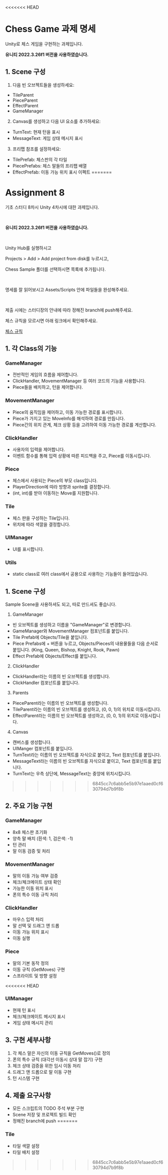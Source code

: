 <<<<<<< HEAD
# Chess Game 과제 명세

Unity로 체스 게임을 구현하는 과제입니다.

**유니티 2022.3.26f1 버전을 사용하였습니다.**

## 1. Scene 구성

1. 다음 빈 오브젝트들을 생성하세요:
- TileParent
- PieceParent
- EffectParent
- GameManager

2. Canvas를 생성하고 다음 UI 요소를 추가하세요:
- TurnText: 현재 턴을 표시
- MessageText: 게임 상태 메시지 표시

3. 프리팹 참조를 설정하세요:
- TilePrefab: 체스판의 각 타일
- PiecePrefabs: 체스 말들의 프리팹 배열
- EffectPrefab: 이동 가능 위치 표시 이펙트
=======
# Assignment 8

기초 스터디 8차시 Unity 4차시에 대한 과제입니다.

<br/>

**유니티 2022.3.26f1 버전을 사용하였습니다.**

<br/>

Unity Hub를 실행하시고

Projects > Add > Add project from disk를 누르시고,

Chess Sample 폴더를 선택하시면 목록에 추가됩니다.

<br/>

명세를 잘 읽어보시고 Assets/Scripts 안에 파일들을 완성해주세요.

<br/>

제출 시에는 스터디장의 안내에 따라 정해진 branch에 push해주세요.

체스 규칙을 모르시면 아래 링크에서 확인해주세요.

[체스 규칙](https://www.chess.com/ko/tiesuwosuru)

## 1. 각 Class의 기능

### GameManager
- 전반적인 게임의 흐름을 제어합니다.
- ClickHandler, MovementManager 등 여러 코드의 기능을 사용합니다.
- Piece들을 배치하고, 턴을 제어합니다.

### MovementManager
- Piece의 움직임을 제어하고, 이동 가능한 경로를 표시합니다.
- Piece가 가지고 있는 MoveInfo를 해석하여 경로를 만듭니다.
- Piece간의 위치 관계, 체크 상황 등을 고려하여 이동 가능한 경로를 계산합니다.

### ClickHandler
- 사용자의 입력을 제어합니다.
- 이벤트 함수를 통해 입력 상황에 따른 피드백을 주고, Piece를 이동시킵니다.

### Piece
- 체스에서 사용되는 Piece의 부모 class입니다.
- PlayerDirection에 따라 방향과 sprite를 결정합니다.
- (int, int)를 받아 이동하는 Move를 지원합니다.

### Tile
- 체스 판을 구성하는 Tile입니다.
- 위치에 따라 색깔을 결정합니다.

### UIManager
- UI를 표시합니다.

### Utils
- static class로 여러 class에서 공용으로 사용하는 기능들이 들어있습니다.


## 1. Scene 구성

Sample Scene을 사용하셔도 되고, 따로 만드셔도 좋습니다.

1. GameManager
- 빈 오브젝트를 생성하고 이름을 "GameManager"로 변경합니다.
- GameManager와 MovementManager 컴포넌트를 붙입니다.
- Tile Prefab에 Objects/Tile을 붙입니다.
- Piece Prefabs에 + 버튼을 누르고, Objects/Pieces의 내용물들을 다음 순서로 붙입니다. (King, Queen, Bishop, Knight, Rook, Pawn)
- Effect Prefab에 Objects/Effect를 붙입니다.

2. ClickHandler
- ClickHandler라는 이름의 빈 오브젝트를 생성합니다.
- ClickHandler 컴포넌트를 붙입니다.

3. Parents
- PieceParent라는 이름의 빈 오브젝트를 생성합니다.
- TileParent라는 이름의 빈 오브젝트를 생성하고, (0, 0, 1)의 위치로 이동시킵니다.
- EffectParent라는 이름의 빈 오브젝트를 생성하고, (0, 0, 1)의 위치로 이동시킵니다.

4. Canvas
- 캔버스를 생성합니다.
- UIManger 컴포넌트를 붙입니다.
- TurnText라는 이름의 빈 오브젝트를 자식으로 붙이고, Text 컴포넌트를 붙입니다.
- MessageText라는 이름의 빈 오브젝트를 자식으로 붙이고, Text 컴포넌트를 붙입니다.
- TurnText는 우측 상단에, MessageText는 중앙에 위치시킵니다.

>>>>>>> 6845cc7c6abb5e5b97e1aaed0cf630794d7b9f8b

## 2. 주요 기능 구현

### GameManager
- 8x8 체스판 초기화
- 양측 말 배치 (흰색: 1, 검은색: -1)
- 턴 관리
- 말 이동 검증 및 처리

### MovementManager
- 말의 이동 가능 여부 검증
- 체크/체크메이트 상태 확인
- 가능한 이동 위치 표시
- 폰의 특수 이동 규칙 처리

### ClickHandler
- 마우스 입력 처리
- 말 선택 및 드래그 앤 드롭
- 이동 가능 위치 표시
- 이동 실행

### Piece
- 말의 기본 동작 정의
- 이동 규칙 (GetMoves) 구현
- 스프라이트 및 방향 설정

<<<<<<< HEAD
### UIManager
- 현재 턴 표시
- 체크/체크메이트 메시지 표시
- 게임 상태 메시지 관리

## 3. 구현 세부사항

1. 각 체스 말은 자신의 이동 규칙을 GetMoves()로 정의
2. 폰의 특수 규칙 (대각선 이동시 상대 말 잡기) 구현
3. 체크 상태 검증을 위한 임시 이동 처리
4. 드래그 앤 드롭으로 말 이동 구현
5. 턴 시스템 구현

## 4. 제출 요구사항

- 모든 스크립트의 TODO 주석 부분 구현
- Scene 저장 및 프로젝트 빌드 확인
- 정해진 branch에 push
=======
### Tile
- 타일 색깔 설정
- 타일 배치 설정
>>>>>>> 6845cc7c6abb5e5b97e1aaed0cf630794d7b9f8b
